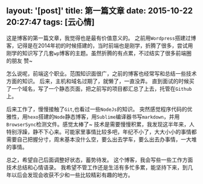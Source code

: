 layout: '[post]'
title: 第一篇文章
date: 2015-10-22 20:27:47
tags: [云心情]
---

这是博客的第一篇文章，我觉得也是最有价值意义的。
之前用`Wordpress`搭建过博客，记得是在2014年初的时候搭建的，当时前端也是刚学，折腾了很多，尝试用刚学的知识写了几套`wp`博客的主题。虽然折腾的有点累，不过结实了很多前端圈的朋友 赞~

怎么说呢，前端这个职业。范围知识面很广，之前的博客也经常写和总结一些技术方面的知识。
后来，主机和域名过期了，就懒了，一直没弄。
直到面试的时候买了一个域名，写了一个静态页面，把之前写的项目都汇总了上去，托管在`Github`上。

后来工作了，慢慢接触了`Git`,也看过一些`NodeJs`的知识。
突然感觉程序代码的优雅性，用`hexo`搭建的`Node`静态博客，用`Sublime`编译器书写`markdown`，并用`BrowserSync`检测文件。感觉太棒了~
技术是需要慢慢积累，我发现这半年来，人特别浮躁，静不下心来。可能家里事情比较多吧，年纪不小了，大大小小的事情都需要自己把握分寸，周末基本没什么空，要么出去学车，要么出去办事情，一大堆的事情。

总之，希望自己后面调整好状态，蓄势待发。
这个博客，我会写些一些工作方面技术总结和心情语录。
我希望不管工作还是生活有多忙多累，能坚持下来，到几年以后会发现会收获不少和一些比较精彩有趣的地方。

